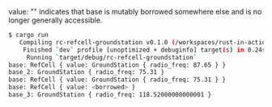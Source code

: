 value: "<borrowed>" indicates that base is mutably borrowed somewhere else and is no longer generally accessible.

```sh
$ cargo run
   Compiling rc-refcell-groundstation v0.1.0 (/workspaces/rust-in-action-examples/ch4/rc-refcell-groundstation)
    Finished `dev` profile [unoptimized + debuginfo] target(s) in 0.24s
     Running `target/debug/rc-refcell-groundstation`
base: RefCell { value: GroundStation { radio_freq: 87.65 } }
base_2: GroundStation { radio_freq: 75.31 }
base: RefCell { value: GroundStation { radio_freq: 75.31 } }
base: RefCell { value: <borrowed> }
base_3: GroundStation { radio_freq: 118.52000000000001 }
```

